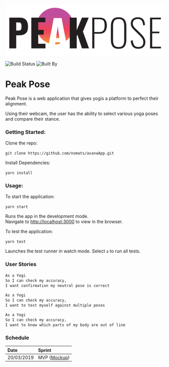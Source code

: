 ![](./public/large_peak_pose_logo.png)

![Build Status](https://img.shields.io/travis/com/nomats/asanaApp.svg)
![Built By](https://img.shields.io/badge/built%20by-nomats-blue.svg)

# Peak Pose

Peak Pose is a web application that gives yogis a platform to perfect their alignment.

Using their webcam, the user has the ability to select various yoga poses and compare their stance.

### Getting Started:

Clone the repo:

`git clone https://github.com/nomats/asanaApp.git`

Install Dependencies:

`yarn install`

### Usage:

To start the application:

`yarn start`

Runs the app in the development mode.<br>
Navigate to [http://localhost:3000](http://localhost:3000) to view in the browser.


To test the application:

`yarn test`

Launches the test runner in watch mode. Select `a` to run all tests.


### User Stories
```
As a Yogi
So I can check my accuracy,
I want confirmation my neutral pose is correct
```

```
As a Yogi
So I can check my accuracy,
I want to test myself against multiple poses
```

```
As a Yogi
So I can check my accuracy,
I want to know which parts of my body are out of line
```


### Schedule

|Date|Sprint|
|:----|:----|
|20/03/2019|MVP ([Mockup](./public/mockUp-MVP.png))
